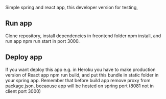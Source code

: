Simple spring and react app, this developer version for testing,

<h2>Run app</h2>
Clone repository, install dependencies in freontend folder npm install, and run app npm run start in port 3000.

<h2>Deploy app</h2>
If you want deploy this app e.g. in Heroku you have to make production version of React app npm run build, and put this bundle in static folder in your spring app. Remember that before build app remove proxy from package.json, becaouse app will be hosted on spring port (8081 not in client port 3000)
